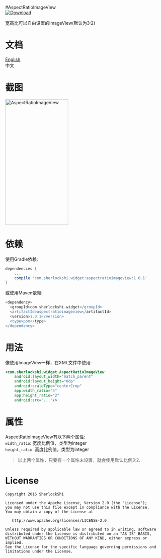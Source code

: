 #AspectRatioImageView  
[ ![Download](https://api.bintray.com/packages/sherlockshi/android-widgets/AspectRatioImageView/images/download.svg) ](https://bintray.com/sherlockshi/android-widgets/AspectRatioImageView/_latestVersion)

宽高比可以自由设置的ImageView(默认为3:2)

# 文档
[English](./README.md)  
中文

# 截图
<img src="http://7xlpfl.com1.z0.glb.clouddn.com/16-9-30/83520279.jpg" width="200" height="400" alt="AspectRatioImageView"/>

# 依赖
使用Gradle依赖:
```groovy
dependencies {
    ...
    compile 'com.sherlockshi.widget:aspectratioimageview:1.0.1'
}
```

或使用Maven依赖:
```groovy
<dependency>
  <groupId>com.sherlockshi.widget</groupId>
  <artifactId>aspectratioimageview</artifactId>
  <version>1.0.1</version>
  <type>pom</type>
</dependency>
```

# 用法
像使用ImageView一样，在XML文件中使用:
```xml
<com.sherlockshi.widget.AspectRatioImageView
    android:layout_width="match_parent"
    android:layout_height="0dp"
    android:scaleType="centerCrop"
    app:width_ratio="4"
    app:height_ratio="2"
    android:src="..."/>
```

# 属性
AspectRatioImageView有以下两个属性:  
`width_ratio`: 宽度比例值，类型为integer  
`height_ratio`: 高度比例值，类型为integer  

> 以上两个属性，只要有一个属性未设置，就会使用默认比例3:2.

# License
```
Copyright 2016 SherlockShi

Licensed under the Apache License, Version 2.0 (the "License");
you may not use this file except in compliance with the License.
You may obtain a copy of the License at

   http://www.apache.org/licenses/LICENSE-2.0

Unless required by applicable law or agreed to in writing, software
distributed under the License is distributed on an "AS IS" BASIS,
WITHOUT WARRANTIES OR CONDITIONS OF ANY KIND, either express or implied.
See the License for the specific language governing permissions and
limitations under the License.
```